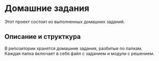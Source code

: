 # Домашние задания

Этот проект состоит из выполненных домашних заданий.

## Описание и структкура 

В репозитории хранятся домашние задания, разбитые по папкам. Каждая папка включает в  себя файл с заданием и модули с решением.
